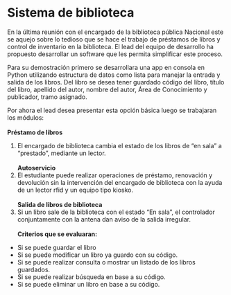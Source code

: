 # Sistema de biblioteca

<p>En la última reunión con el encargado de la biblioteca pública Nacional este se aquejo sobre lo tedioso que se hace el trabajo de préstamos de libros y control de inventario en la biblioteca. El lead del equipo de desarrollo ha propuesto desarrollar un software que les permita simplificar este proceso.</p>

<p>Para su demostración primero se desarrollara una app en consola en Python utilizando estructura de datos como lista para manejar la entrada y salida de los libros. Del libro se desea tener guardado código del libro, título del libro, apellido del autor, nombre del autor, Área de Conocimiento y publicador, tramo asignado.</p>

Por ahora el lead desea presentar esta opción básica luego se trabajaran los módulos:
<br>
<br>
<strong>Préstamo de libros</strong>

1. El encargado de biblioteca cambia el estado de los libros de “en sala” a “prestado”, mediante un lector.
   <br>
   <br>
   <strong>Autoservicio</strong>
2. El estudiante puede realizar operaciones de préstamo, renovación y devolución sin la intervención del encargado de biblioteca con la ayuda de un lector rfid y un equipo tipo kiosko.
   <br>
   <br>
   <strong>Salida de libros de biblioteca</strong>
3. Si un libro sale de la biblioteca con el estado “En sala”, el controlador conjuntamente con la antena dan aviso de la salida irregular.
   <br>
   <br>
   <strong>Criterios que se evaluaran:</strong>

- Si se puede guardar el libro
- Si se puede modificar un libro ya guardo con su código.
- Si se puede realizar consulta o mostrar un listado de los libros guardados.
- Si se puede realizar búsqueda en base a su código.
- Si se puede eliminar un libro en base a su código.
